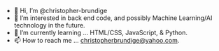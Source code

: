 - 👋 Hi, I’m @christopher-brundige
- 👀 I’m interested in back end code, and possibly Machine Learning/AI technology in the future.
- 🌱 I’m currently learning ... HTML/CSS, JavaScript, & Python.
- 📫 How to reach me ... christopherbrundige@yahoo.com.

<!---
christopher-brundige/christopher-brundige is a ✨ special ✨ repository because its `README.md` (this file) appears on your GitHub profile.
You can click the Preview link to take a look at your changes.
--->

